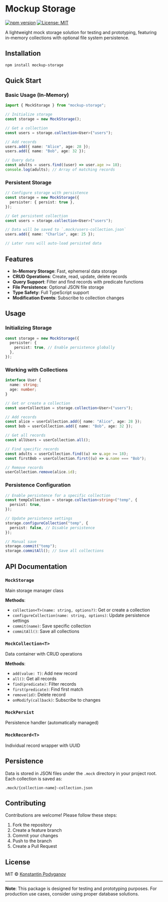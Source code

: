 # Mockup Storage

[![npm version](https://img.shields.io/npm/v/mockup-storage.svg)](https://www.npmjs.com/package/mockup-storage)
[![License: MIT](https://img.shields.io/badge/License-MIT-yellow.svg)](https://opensource.org/licenses/MIT)

A lightweight mock storage solution for testing and prototyping, featuring in-memory collections with optional file system persistence.

## Installation

```bash
npm install mockup-storage
```

## Quick Start

### Basic Usage (In-Memory)

```typescript
import { MockStorage } from "mockup-storage";

// Initialize storage
const storage = new MockStorage();

// Get a collection
const users = storage.collection<User>("users");

// Add records
users.add({ name: "Alice", age: 28 });
users.add({ name: "Bob", age: 32 });

// Query data
const adults = users.find((user) => user.age >= 18);
console.log(adults); // Array of matching records
```

### Persistent Storage

```typescript
// Configure storage with persistence
const storage = new MockStorage({
  persister: { persist: true },
});

// Get persistent collection
const users = storage.collection<User>("users");

// Data will be saved to `.mock/users-collection.json`
users.add({ name: "Charlie", age: 25 });

// Later runs will auto-load persisted data
```

## Features

- **In-Memory Storage**: Fast, ephemeral data storage
- **CRUD Operations**: Create, read, update, delete records
- **Query Support**: Filter and find records with predicate functions
- **File Persistence**: Optional JSON file storage
- **Type Safety**: Full TypeScript support
- **Modification Events**: Subscribe to collection changes

## Usage

### Initializing Storage

```typescript
const storage = new MockStorage({
  persister: {
    persist: true, // Enable persistence globally
  },
});
```

### Working with Collections

```typescript
interface User {
  name: string;
  age: number;
}

// Get or create a collection
const userCollection = storage.collection<User>("users");

// Add records
const alice = userCollection.add({ name: "Alice", age: 28 });
const bob = userCollection.add({ name: "Bob", age: 32 });

// Get all records
const allUsers = userCollection.all();

// Find specific records
const adults = userCollection.find((u) => u.age >= 18);
const firstBob = userCollection.first((u) => u.name === "Bob");

// Remove records
userCollection.remove(alice.id);
```

### Persistence Configuration

```typescript
// Enable persistence for a specific collection
const tempCollection = storage.collection<string>("temp", {
  persist: true,
});

// Update persistence settings
storage.configureCollection("temp", {
  persist: false, // Disable persistence
});

// Manual save
storage.commit("temp");
storage.commitAll(); // Save all collections
```

## API Documentation

### `MockStorage`

Main storage manager class

**Methods**:

- `collection<T>(name: string, options?)`: Get or create a collection
- `configureCollection(name: string, options)`: Update persistence settings
- `commit(name)`: Save specific collection
- `commitAll()`: Save all collections

### `MockCollection<T>`

Data container with CRUD operations

**Methods**:

- `add(value: T)`: Add new record
- `all()`: Get all records
- `find(predicate)`: Filter records
- `first(predicate)`: Find first match
- `remove(id)`: Delete record
- `onModify(callback)`: Subscribe to changes

### `MockPersist`

Persistence handler (automatically managed)

### `MockRecord<T>`

Individual record wrapper with UUID

## Persistence

Data is stored in JSON files under the `.mock` directory in your project root. Each collection is saved as:

```
.mock/{collection-name}-collection.json
```

## Contributing

Contributions are welcome! Please follow these steps:

1. Fork the repository
2. Create a feature branch
3. Commit your changes
4. Push to the branch
5. Create a Pull Request

## License

MIT © [Konstantin Podyganov](mailto:k.podyganov@mail.ru)

---

**Note**: This package is designed for testing and prototyping purposes. For production use cases, consider using proper database solutions.
